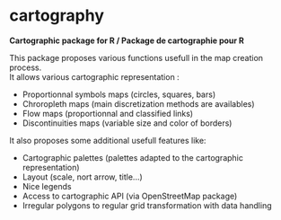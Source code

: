 # cartography
**Cartographic package for R / Package de cartographie pour R**

This package proposes various functions usefull in the map creation process.  
It allows various cartographic representation :   

* Proportionnal symbols maps (circles, squares, bars)  
* Chroropleth maps (main discretization methods are availables)  
* Flow maps (proportionnal and classified links)  
* Discontinuities maps (variable size and color of borders)  

It also proposes some additional usefull features like:  

* Cartographic palettes (palettes adapted to the cartographic representation)  
* Layout (scale, nort arrow, title...)  
* Nice legends   
* Access to cartographic API (via OpenStreetMap package)  
* Irregular polygons to regular grid transformation with data handling



